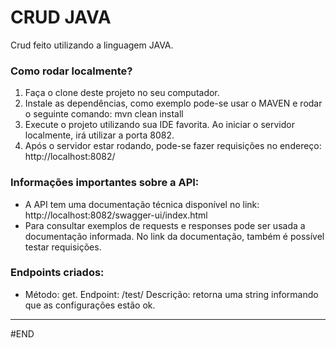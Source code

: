 # CRUD JAVA

Crud feito utilizando a linguagem JAVA.

### Como rodar localmente?

1. Faça o clone deste projeto no seu computador.
2. Instale as dependências, como exemplo pode-se usar o MAVEN e rodar o seguinte comando:
   mvn clean install
3. Execute o projeto utilizando sua IDE favorita. Ao iniciar o servidor localmente, irá utilizar a porta 8082.
4. Após o servidor estar rodando, pode-se fazer requisições no endereço:
   http://localhost:8082/

### Informações importantes sobre a API:

- A API tem uma documentação técnica disponível no link:
  http://localhost:8082/swagger-ui/index.html
- Para consultar exemplos de requests e responses pode ser usada a documentação informada. No link da documentação, também é possível testar requisições.

### Endpoints criados:

- Método: get. Endpoint: /test/
  Descrição: retorna uma string informando que as configurações estão ok.

---

#END
